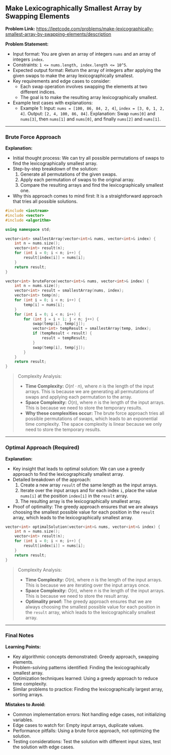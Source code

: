 ## Make Lexicographically Smallest Array by Swapping Elements

**Problem Link:** https://leetcode.com/problems/make-lexicographically-smallest-array-by-swapping-elements/description

**Problem Statement:**
- Input format: You are given an array of integers `nums` and an array of integers `index`.
- Constraints: `1 <= nums.length, index.length <= 10^5`.
- Expected output format: Return the array of integers after applying the given swaps to make the array lexicographically smallest.
- Key requirements and edge cases to consider: 
  - Each swap operation involves swapping the elements at two different indices.
  - The goal is to make the resulting array lexicographically smallest.
- Example test cases with explanations:
  - Example 1: Input: `nums = [100, 86, 84, 2, 4]`, `index = [3, 0, 1, 2, 4]`. Output: `[2, 4, 100, 86, 84]`. Explanation: Swap `nums[0]` and `nums[3]`, then `nums[1]` and `nums[0]`, and finally `nums[2]` and `nums[1]`.

---

### Brute Force Approach

**Explanation:**
- Initial thought process: We can try all possible permutations of swaps to find the lexicographically smallest array.
- Step-by-step breakdown of the solution:
  1. Generate all permutations of the given swaps.
  2. Apply each permutation of swaps to the original array.
  3. Compare the resulting arrays and find the lexicographically smallest one.
- Why this approach comes to mind first: It is a straightforward approach that tries all possible solutions.

```cpp
#include <iostream>
#include <vector>
#include <algorithm>

using namespace std;

vector<int> smallestArray(vector<int>& nums, vector<int>& index) {
    int n = nums.size();
    vector<int> result(n);
    for (int i = 0; i < n; i++) {
        result[index[i]] = nums[i];
    }
    return result;
}

vector<int> bruteForce(vector<int>& nums, vector<int>& index) {
    int n = nums.size();
    vector<int> result = smallestArray(nums, index);
    vector<int> temp(n);
    for (int i = 0; i < n; i++) {
        temp[i] = nums[i];
    }
    for (int i = 0; i < n; i++) {
        for (int j = i + 1; j < n; j++) {
            swap(temp[i], temp[j]);
            vector<int> tempResult = smallestArray(temp, index);
            if (tempResult < result) {
                result = tempResult;
            }
            swap(temp[i], temp[j]);
        }
    }
    return result;
}
```

> Complexity Analysis:
> - **Time Complexity:** $O(n! \cdot n)$, where $n$ is the length of the input arrays. This is because we are generating all permutations of swaps and applying each permutation to the array.
> - **Space Complexity:** $O(n)$, where $n$ is the length of the input arrays. This is because we need to store the temporary results.
> - **Why these complexities occur:** The brute force approach tries all possible permutations of swaps, which leads to an exponential time complexity. The space complexity is linear because we only need to store the temporary results.

---

### Optimal Approach (Required)

**Explanation:**
- Key insight that leads to optimal solution: We can use a greedy approach to find the lexicographically smallest array.
- Detailed breakdown of the approach:
  1. Create a new array `result` of the same length as the input arrays.
  2. Iterate over the input arrays and for each index `i`, place the value `nums[i]` at the position `index[i]` in the `result` array.
  3. The resulting array is the lexicographically smallest array.
- Proof of optimality: The greedy approach ensures that we are always choosing the smallest possible value for each position in the `result` array, which leads to the lexicographically smallest array.

```cpp
vector<int> optimalSolution(vector<int>& nums, vector<int>& index) {
    int n = nums.size();
    vector<int> result(n);
    for (int i = 0; i < n; i++) {
        result[index[i]] = nums[i];
    }
    return result;
}
```

> Complexity Analysis:
> - **Time Complexity:** $O(n)$, where $n$ is the length of the input arrays. This is because we are iterating over the input arrays once.
> - **Space Complexity:** $O(n)$, where $n$ is the length of the input arrays. This is because we need to store the result array.
> - **Optimality proof:** The greedy approach ensures that we are always choosing the smallest possible value for each position in the `result` array, which leads to the lexicographically smallest array.

---

### Final Notes

**Learning Points:**
- Key algorithmic concepts demonstrated: Greedy approach, swapping elements.
- Problem-solving patterns identified: Finding the lexicographically smallest array.
- Optimization techniques learned: Using a greedy approach to reduce time complexity.
- Similar problems to practice: Finding the lexicographically largest array, sorting arrays.

**Mistakes to Avoid:**
- Common implementation errors: Not handling edge cases, not initializing variables.
- Edge cases to watch for: Empty input arrays, duplicate values.
- Performance pitfalls: Using a brute force approach, not optimizing the solution.
- Testing considerations: Test the solution with different input sizes, test the solution with edge cases.